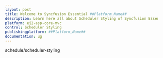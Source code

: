 ```yaml
---
layout: post
title: Welcome to Syncfusion Essential ##Platform_Name##
description: Learn here all about Scheduler Styling of Syncfusion Essential ##Platform_Name## widgets based on HTML5 and jQuery.
platform: ej2-asp-core-mvc
control: Scheduler Styling
publishingplatform: ##Platform_Name##
documentation: ug
---
```


schedule/scheduler-styling